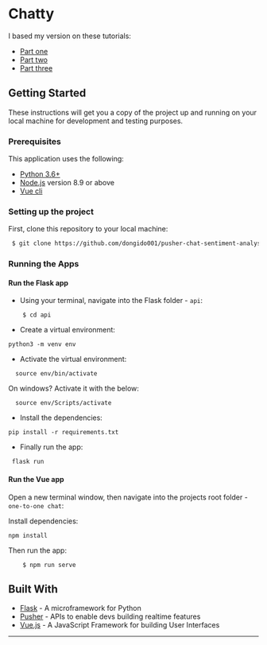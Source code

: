 # Chatty 

I based my version on these tutorials:

 - [Part one](https://pusher.com/tutorials/chat-flask-vue-part-1)
 - [Part two](https://pusher.com/tutorials/chat-flask-vue-part-2)
 - [Part three](https://pusher.com/tutorials/chat-flask-vue-part-3)

## Getting Started

These instructions will get you a copy of the project up and running on your local machine for development and testing purposes.

### Prerequisites

This application uses the following:

- [Python 3.6+](https://www.python.org/)
- [Node.js](https://nodejs.org/) version 8.9 or above
- [Vue cli](https://cli.vuejs.org/guide/installation.html)

### Setting up the project

First, clone this repository to your local machine:

```sh
 $ git clone https://github.com/dongido001/pusher-chat-sentiment-analysis.git
```

### Running the Apps

#### Run the Flask app

- Using your terminal, navigate into the Flask folder - `api`:

```
    $ cd api
```

- Create a virtual environment:

```
python3 -m venv env
```

- Activate the virtual environment:

```
  source env/bin/activate
```

On windows? Activate it with the below:

```
  source env/Scripts/activate
```

- Install the dependencies:

```
pip install -r requirements.txt
```

- Finally run the app:

```
 flask run
```

#### Run the Vue app

Open a new terminal window, then navigate into the projects root folder - `one-to-one chat`:

Install dependencies:

```
npm install
```

Then run the app:

```
    $ npm run serve
```

## Built With

- [Flask](http://flask.pocoo.org/) - A microframework for Python
- [Pusher](https://pusher.com/) - APIs to enable devs building realtime features
- [Vue.js](https://vuejs.org/) - A JavaScript Framework for building User Interfaces

***
